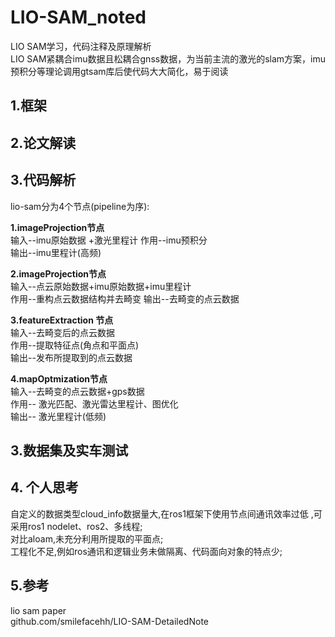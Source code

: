 # LIO-SAM_noted
LIO SAM学习，代码注释及原理解析  
LIO SAM紧耦合imu数据且松耦合gnss数据，为当前主流的激光的slam方案，imu预积分等理论调用gtsam库后使代码大大简化，易于阅读
## 1.框架

## 2.论文解读

## 3.代码解析
lio-sam分为4个节点(pipeline为序):

**1.imageProjection节点**  
输入--imu原始数据 +激光里程计
作用--imu预积分  
输出--imu里程计(高频)

**2.imageProjection节点**  
输入--点云原始数据+imu原始数据+imu里程计  
作用--重构点云数据结构并去畸变
输出--去畸变的点云数据

**3.featureExtraction 节点**  
输入--去畸变后的点云数据   
作用--提取特征点(角点和平面点)  
输出--发布所提取到的点云数据  


**4.mapOptmization节点**  
输入--去畸变的点云数据+gps数据  
作用-- 激光匹配、激光雷达里程计、图优化  
输出-- 激光里程计(低频)




## 3.数据集及实车测试


## 4. 个人思考
自定义的数据类型cloud_info数据量大,在ros1框架下使用节点间通讯效率过低 ,可采用ros1 nodelet、ros2、多线程;  
对比aloam,未充分利用所提取的平面点;  
工程化不足,例如ros通讯和逻辑业务未做隔离、代码面向对象的特点少;




## 5.参考
lio sam paper  
github.com/smilefacehh/LIO-SAM-DetailedNote
